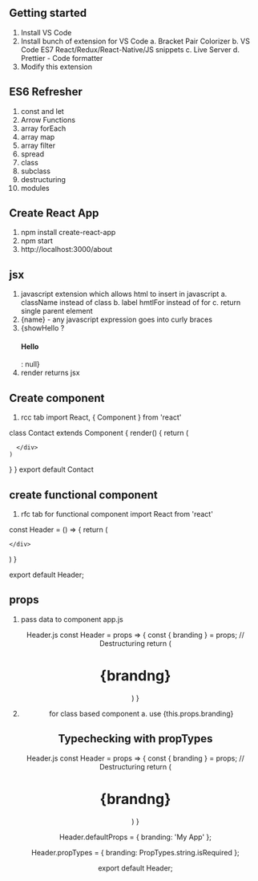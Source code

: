## Getting started
1. Install VS Code
2. Install bunch of extension for VS Code
    a. Bracket Pair Colorizer
    b. VS Code ES7 React/Redux/React-Native/JS snippets
    c. Live Server 
    d. Prettier - Code formatter
3. Modify this extension

## ES6 Refresher
1. const and let
2. Arrow Functions
3. array forEach
4. array map
5. array filter
6. spread
7. class
8. subclass
9. destructuring
10. modules

## Create React App
1. npm install create-react-app
2. npm start
3. http://localhost:3000/about

## jsx
1. javascript extension which allows html to insert in javascript
    a. className instead of class
    b. label hmtlFor instead of for
    c. return single parent element
2. {name} - any javascript expression goes into curly braces
3. {showHello ? <h4>Hello</h4> : null}
4. render returns jsx

## Create component
1. rcc tab
import React, { Component } from 'react'

class Contact extends Component {
  render() {
    return (
      <div>
        
      </div>
    )
  }
}
export default Contact

## create functional component
1. rfc tab for functional component
import React from 'react'

 const Header = () => {
  return (
    <div>
      
    </div>
  )
}

export default Header;

## props
1. pass data to component
app.js
<Header branding="Contacts Manager v1.0"/>

Header.js
const Header = props => {
  const { branding } = props;  // Destructuring
  return (
      <div>
        <h1> {brandng} </h1>
      </div>
  )
}

2. for class based component
    a. use {this.props.branding}

## Typechecking with propTypes
Header.js
const Header = props => {
  const { branding } = props;  // Destructuring
  return (
      <div>
        <h1> {brandng} </h1>
      </div>
  )
}

Header.defaultProps = {
  branding: 'My App'
};

Header.propTypes = {
  branding: PropTypes.string.isRequired
};

export default Header;

